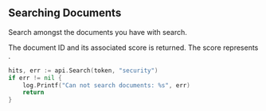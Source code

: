 ## Searching Documents

Search amongst the documents you have with search.

The document ID and its associated score is returned.
The score represents <!-- todo -->.

```go
hits, err := api.Search(token, "security")
if err != nil {
    log.Printf("Can not search documents: %s", err)
    return
}
```
